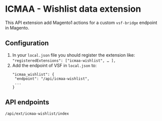 # ICMAA - Wishlist data extension

This API extension add Magento1 actions for a custom `vsf-bridge` endpoint in Magento.

## Configuration

1. In your `local.json` file you should register the extension like:
   `"registeredExtensions": ["icmaa-wishlist", … ],`
2. Add the endpoint of VSF in `local.json` to:
   ```
   "icmaa_wishlist": {
    "endpoint": "/api/icmaa-wishlist",
    ...
   }
   ```

## API endpoints
```
/api/ext/icmaa-wishlist/index
```
